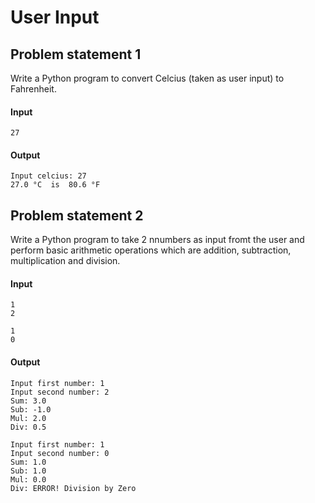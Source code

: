 # User Input

## Problem statement 1
Write a Python program to convert Celcius (taken as user input) to Fahrenheit.

#### Input
```
27
```

#### Output
```
Input celcius: 27
27.0 °C  is  80.6 °F
```

## Problem statement 2
Write a Python program to take 2 nnumbers as input fromt the user and perform basic arithmetic operations which are addition, subtraction, multiplication and division.

#### Input
```
1
2
```

```
1
0
```

#### Output
```
Input first number: 1
Input second number: 2
Sum: 3.0
Sub: -1.0
Mul: 2.0
Div: 0.5
```

```
Input first number: 1
Input second number: 0
Sum: 1.0
Sub: 1.0
Mul: 0.0
Div: ERROR! Division by Zero
```